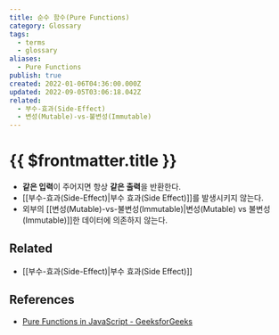 ```yaml
---
title: 순수 함수(Pure Functions)
category: Glossary
tags:
  - terms
  - glossary
aliases:
  - Pure Functions
publish: true
created: 2022-01-06T04:36:00.000Z
updated: 2022-09-05T03:06:18.042Z
related:
  - 부수-효과(Side-Effect)
  - 변성(Mutable)-vs-불변성(Immutable)
---
```


# {{ $frontmatter.title }}

- **같은 입력**이 주어지면 항상 **같은 출력**을 반환한다.
- [[부수-효과(Side-Effect)|부수 효과(Side Effect)]]를 발생시키지 않는다.
- 외부의 [[변성(Mutable)-vs-불변성(Immutable)|변성(Mutable) vs 불변성(Immutable)]]한 데이터에 의존하지 않는다.

## Related

- [[부수-효과(Side-Effect)|부수 효과(Side Effect)]]

## References

- [Pure Functions in JavaScript - GeeksforGeeks](https://www.geeksforgeeks.org/pure-functions-in-javascript/)
